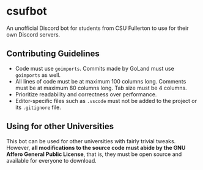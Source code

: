 # csufbot

An unofficial Discord bot for students from CSU Fullerton to use for their own
Discord servers.

## Contributing Guidelines

- Code must use `goimports`. Commits made by GoLand must use `goimports` as
	well.
- All lines of code must be at maximum 100 columns long. Comments must be at
	maximum 80 columns long. Tab size must be 4 columns.
- Prioritize readability and correctness over performance.
- Editor-specific files such as `.vscode` must not be added to the project or
	its `.gitignore` file.

## Using for other Universities

This bot can be used for other universities with fairly trivial tweaks. However,
**all modifications to the source code must abide by the GNU Affero General
Public License**, that is, they must be open source and available for everyone
to download.
